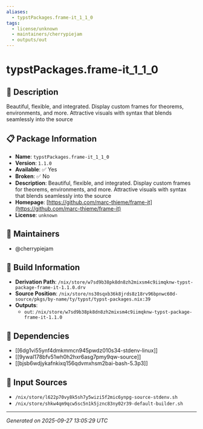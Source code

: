 ```yaml
---
aliases:
  - typstPackages.frame-it_1_1_0
tags:
  - license/unknown
  - maintainers/cherrypiejam
  - outputs/out
---
```


# typstPackages.frame-it_1_1_0

## 📝 Description

Beautiful, flexible, and integrated. Display custom frames for theorems, environments, and more. Attractive visuals with syntax that blends seamlessly into the source

## 📋 Package Information

- **Name**: `typstPackages.frame-it_1_1_0`
- **Version**: `1.1.0`
- **Available**: ✅ Yes
- **Broken**: ✅ No
- **Description**: Beautiful, flexible, and integrated. Display custom frames for theorems, environments, and more. Attractive visuals with syntax that blends seamlessly into the source
- **Homepage**: [https://github.com/marc-thieme/frame-it](https://github.com/marc-thieme/frame-it)
- **License**: `unknown`
## 👥 Maintainers

- @cherrypiejam


## 🔧 Build Information

- **Derivation Path**: `/nix/store/w7sd9b38pk8dn8zh2mixsm4c9iimqknw-typst-package-frame-it-1.1.0.drv`
- **Source Position**: `/nix/store/ns30sqxb36k8jrds8z18rv96bpnwc60d-source/pkgs/by-name/ty/typst/typst-packages.nix:39`
- **Outputs**:
  - `out`:  `/nix/store/w7sd9b38pk8dn8zh2mixsm4c9iimqknw-typst-package-frame-it-1.1.0`

## 🔗 Dependencies

- [[6dg1vi55ynf4dmkmmcn945pwdz010s34-stdenv-linux]]
- [[9ywal178bfv51wh0h2hxr6asg7pmy9qw-source]]
- [[bjsb6wdjykafnkixq156qdvmxhsm2bai-bash-5.3p3]]

## 📁 Input Sources

- `/nix/store/l622p70vy8k5sh7y5wizi5f2mic6ynpg-source-stdenv.sh`
- `/nix/store/shkw4qm9qcw5sc5n1k5jznc83ny02r39-default-builder.sh`

---
*Generated on 2025-09-27 13:05:29 UTC*
